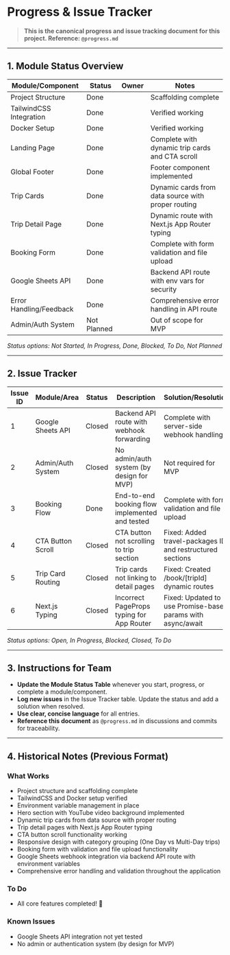 # Progress & Issue Tracker

> **This is the canonical progress and issue tracking document for this project. Reference: `@progress.md`**

---

## 1. Module Status Overview

| Module/Component         | Status        | Owner      | Notes                                  |
|-------------------------|--------------|------------|----------------------------------------|
| Project Structure       | Done         |            | Scaffolding complete                   |
| TailwindCSS Integration | Done         |            | Verified working                       |
| Docker Setup            | Done         |            | Verified working                       |
| Landing Page            | Done         |            | Complete with dynamic trip cards and CTA scroll |
| Global Footer           | Done         |            | Footer component implemented           |
| Trip Cards              | Done         |            | Dynamic cards from data source with proper routing |
| Trip Detail Page        | Done         |            | Dynamic route with Next.js App Router typing |
| Booking Form            | Done         |            | Complete with form validation and file upload |
| Google Sheets API       | Done         |            | Backend API route with env vars for security |
| Error Handling/Feedback | Done         |            | Comprehensive error handling in API route |
| Admin/Auth System       | Not Planned  |            | Out of scope for MVP                   |

*Status options: Not Started, In Progress, Done, Blocked, To Do, Not Planned*

---

## 2. Issue Tracker

| Issue ID | Module/Area         | Status     | Description                                      | Solution/Resolution                  |
|----------|---------------------|------------|--------------------------------------------------|--------------------------------------|
| 1        | Google Sheets API   | Closed     | Backend API route with webhook forwarding       | Complete with server-side webhook handling |
| 2        | Admin/Auth System   | Closed     | No admin/auth system (by design for MVP)         | Not required for MVP                 |
| 3        | Booking Flow        | Done       | End-to-end booking flow implemented and tested   | Complete with form validation and file upload |
| 4        | CTA Button Scroll   | Closed     | CTA button not scrolling to trip section         | Fixed: Added travel-packages ID and restructured sections |
| 5        | Trip Card Routing   | Closed     | Trip cards not linking to detail pages           | Fixed: Created /book/[tripId] dynamic routes |
| 6        | Next.js Typing      | Closed     | Incorrect PageProps typing for App Router        | Fixed: Updated to use Promise-based params with async/await |

*Status options: Open, In Progress, Blocked, Closed, To Do*

---

## 3. Instructions for Team

- **Update the Module Status Table** whenever you start, progress, or complete a module/component.
- **Log new issues** in the Issue Tracker table. Update the status and add a solution when resolved.
- **Use clear, concise language** for all entries.
- **Reference this document** as `@progress.md` in discussions and commits for traceability.

---

## 4. Historical Notes (Previous Format)

### What Works
- Project structure and scaffolding complete
- TailwindCSS and Docker setup verified
- Environment variable management in place
- Hero section with YouTube video background implemented
- Dynamic trip cards from data source with proper routing
- Trip detail pages with Next.js App Router typing
- CTA button scroll functionality working
- Responsive design with category grouping (One Day vs Multi-Day trips)
- Booking form with validation and file upload functionality
- Google Sheets webhook integration via backend API route with environment variables
- Comprehensive error handling and validation throughout the application

### To Do
- All core features completed! 🎉

### Known Issues
- Google Sheets API integration not yet tested
- No admin or authentication system (by design for MVP) 